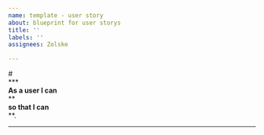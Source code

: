 ```yaml
---
name: template - user story
about: blueprint for user storys
title: ''
labels: ''
assignees: Zolske

---
```


#<br>
***<br>
**As a user I can**<br>
**<br>
**so that I can**<br>
**.<br>
***
